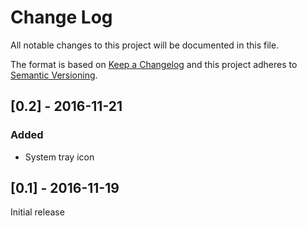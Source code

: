 # Change Log

All notable changes to this project will be documented in this file.

The format is based on [Keep a Changelog](http://keepachangelog.com/) 
and this project adheres to [Semantic Versioning](http://semver.org/).

## [0.2] - 2016-11-21
### Added
- System tray icon

## [0.1] - 2016-11-19
Initial release
